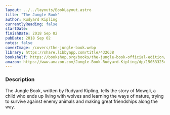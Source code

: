 ```yaml
---
layout: ../../layouts/BookLayout.astro
title: "The Jungle Book"
author: Rudyard Kipling
currentlyReading: false
startDate:
finishDate: 2018 Sep 02
pubDate: 2018 Sep 02
notes: false
coverImage: /covers/the-jungle-book.webp
library: https://share.libbyapp.com/title/432638
bookshelf: https://bookshop.org/books/the-jungle-book-official-edition/9781673300826
amazon: https://www.amazon.com/Jungle-Book-Rudyard-Kipling/dp/1503332543
---
```


### Description
The Jungle Book, written by Rudyard Kipling, tells the story of Mowgli, a child who ends up living with wolves and learning the ways of nature, trying to survive against enemy animals and making great friendships along the way.

<!-- ### Notes & Highlights -->
